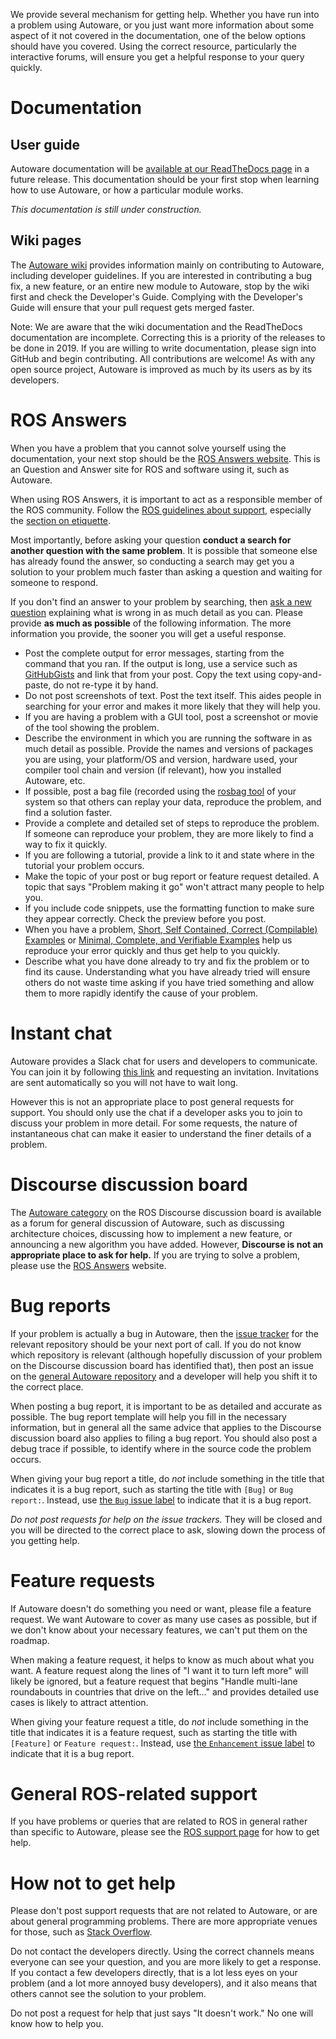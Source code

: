 We provide several mechanism for getting help.
Whether you have run into a problem using Autoware, or you just want more information about some aspect of it not covered in the documentation, one of the below options should have you covered.
Using the correct resource, particularly the interactive forums, will ensure you get a helpful response to your query quickly.

# Documentation

## User guide

Autoware documentation will be [available at our ReadTheDocs page](https://autoware.readthedocs.io/en/stable/) in a future release.
This documentation should be your first stop when learning how to use Autoware, or how a particular module works.

*This documentation is still under construction.*

## Wiki pages

The [Autoware wiki](https://github.com/CPFL/Autoware/wiki) provides information mainly on contributing to Autoware, including developer guidelines.
If you are interested in contributing a bug fix, a new feature, or an entire new module to Autoware, stop by the wiki first and check the Developer's Guide.
Complying with the Developer's Guide will ensure that your pull request gets merged faster.

Note: We are aware that the wiki documentation and the ReadTheDocs documentation are incomplete.
Correcting this is a priority of the releases to be done in 2019.
If you are willing to write documentation, please sign into GitHub and begin contributing.
All contributions are welcome!
As with any open source project, Autoware is improved as much by its users as by its developers.


# ROS Answers

When you have a problem that you cannot solve yourself using the documentation, your next stop should be the [ROS Answers website](https://answers.ros.org/questions/scope:all/sort:activity-desc/tags:autoware/page:1/).
This is an Question and Answer site for ROS and software using it, such as Autoware.

When using ROS Answers, it is important to act as a responsible member of the ROS community.
Follow the [ROS guidelines about support](http://wiki.ros.org/Support), especially the [section on etiquette](http://wiki.ros.org/Support#Etiquette).

Most importantly, before asking your question **conduct a search for another question with the same problem**.
It is possible that someone else has already found the answer, so conducting a search may get you a solution to your problem much faster than asking a question and waiting for someone to respond.

If you don't find an answer to your problem by searching, then [ask a new question](https://answers.ros.org/questions/ask/?tags=autoware) explaining what is wrong in as much detail as you can.
Please provide **as much as possible** of the following information.
The more information you provide, the sooner you will get a useful response.

- Post the complete output for error messages, starting from the command that you ran.
  If the output is long, use a service such as [GitHubGists](https://gist.github.com/) and link that from your post.
  Copy the text using copy-and-paste, do not re-type it by hand.
- Do not post screenshots of text.
  Post the text itself.
  This aides people in searching for your error and makes it more likely that they will help you.
- If you are having a problem with a GUI tool, post a screenshot or movie of the tool showing the problem.
- Describe the environment in which you are running the software in as much detail as possible.
  Provide the names and versions of packages you are using, your platform/OS and version, hardware used, your compiler tool chain and version (if relevant), how you installed Autoware, etc.
- If possible, post a bag file (recorded using the [rosbag tool](http://wiki.ros.org/rosbag) of your system so that others can replay your data, reproduce the problem, and find a solution faster.
- Provide a complete and detailed set of steps to reproduce the problem.
  If someone can reproduce your problem, they are more likely to find a way to fix it quickly.
- If you are following a tutorial, provide a link to it and state where in the tutorial your problem occurs.
- Make the topic of your post or bug report or feature request detailed.
  A topic that says "Problem making it go" won't attract many people to help you.
- If you include code snippets, use the formatting function to make sure they appear correctly.
  Check the preview before you post.
- When you have a problem, [Short, Self Contained, Correct (Compilable) Examples](http://sscce.org/) or [Minimal, Complete, and Verifiable Examples](https://stackoverflow.com/help/mcve) help us reproduce your error quickly and thus get help to you quickly.
- Describe what you have done already to try and fix the problem or to find its cause.
  Understanding what you have already tried will ensure others do not waste time asking if you have tried something and allow them to more rapidly identify the cause of your problem.


# Instant chat

Autoware provides a Slack chat for users and developers to communicate.
You can join it by following [this link](https://autoware.herokuapp.com/) and requesting an invitation.
Invitations are sent automatically so you will not have to wait long.

However this is not an appropriate place to post general requests for support.
You should only use the chat if a developer asks you to join to discuss your problem in more detail.
For some requests, the nature of instantaneous chat can make it easier to understand the finer details of a problem.


# Discourse discussion board

The [Autoware category](https://discourse.ros.org/c/autoware) on the ROS Discourse discussion board is available as a forum for general discussion of Autoware, such as discussing architecture choices, discussing how to implement a new feature, or announcing a new algorithm you have added.
However, **Discourse is not an appropriate place to ask for help.**
If you are trying to solve a problem, please use the [ROS Answers](#ROS_Answers) website.


# Bug reports

If your problem is actually a bug in Autoware, then the [issue tracker](https://github.com/cpfl) for the relevant repository should be your next port of call.
If you do not know which repository is relevant (although hopefully discussion of your problem on the Discourse discussion board has identified that), then post an issue on the [general Autoware repository](https://github.com/CPFL/Autoware) and a developer will help you shift it to the correct place.

When posting a bug report, it is important to be as detailed and accurate as possible.
The bug report template will help you fill in the necessary information, but in general all the same advice that applies to the Discourse discussion board also applies to filing a bug report.
You should also post a debug trace if possible, to identify where in the source code the problem occurs.

When giving your bug report a title, do *not* include something in the title that indicates it is a bug report, such as starting the title with `[Bug]` or `Bug report:`.
Instead, use [the `Bug` issue label](https://github.com/CPFL/Autoware/wiki/Contributing-to-Autoware.AI#issue-labels) to indicate that it is a bug report.

*Do not post requests for help on the issue trackers.*
They will be closed and you will be directed to the correct place to ask, slowing down the process of you getting help.


# Feature requests

If Autoware doesn't do something you need or want, please file a feature request.
We want Autoware to cover as many use cases as possible, but if we don't know about your necessary features, we can't put them on the roadmap.

When making a feature request, it helps to know as much about what you want.
A feature request along the lines of "I want it to turn left more" will likely be ignored, but a feature request that begins "Handle multi-lane roundabouts in countries that drive on the left..." and provides detailed use cases is likely to attract attention.

When giving your feature request a title, do *not* include something in the title that indicates it is a feature request, such as starting the title with `[Feature]` or `Feature request:`.
Instead, use [the `Enhancement` issue label](https://github.com/CPFL/Autoware/wiki/Contributing-to-Autoware.AI#issue-labels) to indicate that it is a bug report.


# General ROS-related support

If you have problems or queries that are related to ROS in general rather than specific to Autoware, please see the [ROS support page](http://www.ros.org/support/) for how to get help.


# How not to get help

Please don't post support requests that are not related to Autoware, or are about general programming problems.
There are more appropriate venues for those, such as [Stack Overflow](https://stackoverflow.com/).

Do not contact the developers directly.
Using the correct channels means everyone can see your question, and you are more likely to get a response.
If you contact a few developers directly, that is a lot less eyes on your problem (and a lot more annoyed busy developers), and it also means that others cannot see the solution to your problem.

Do not post a request for help that just says "It doesn't work."
No one will know how to help you.